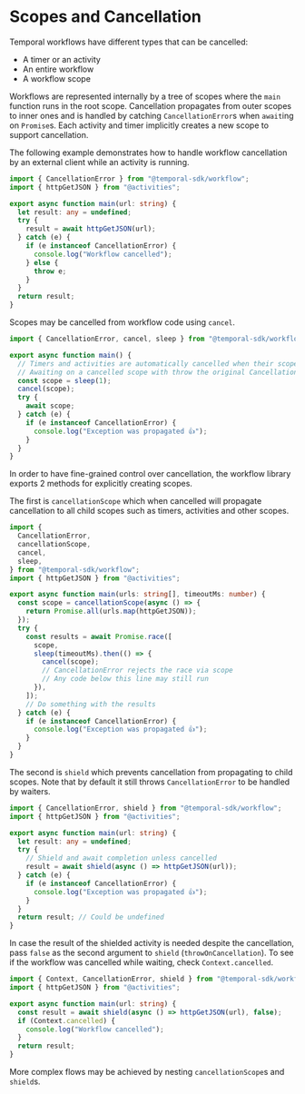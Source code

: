 # Scopes and Cancellation

Temporal workflows have different types that can be cancelled:

- A timer or an activity
- An entire workflow
- A workflow scope

Workflows are represented internally by a tree of scopes where the `main` function runs in the root scope.
Cancellation propagates from outer scopes to inner ones and is handled by catching `CancellationError`s when `await`ing on `Promise`s.
Each activity and timer implicitly creates a new scope to support cancellation.

The following example demonstrates how to handle workflow cancellation by an external client while an activity is running.

```ts
import { CancellationError } from "@temporal-sdk/workflow";
import { httpGetJSON } from "@activities";

export async function main(url: string) {
  let result: any = undefined;
  try {
    result = await httpGetJSON(url);
  } catch (e) {
    if (e instanceof CancellationError) {
      console.log("Workflow cancelled");
    } else {
      throw e;
    }
  }
  return result;
}
```

Scopes may be cancelled from workflow code using `cancel`.

```ts
import { CancellationError, cancel, sleep } from "@temporal-sdk/workflow";

export async function main() {
  // Timers and activities are automatically cancelled when their scope is cancelled.
  // Awaiting on a cancelled scope with throw the original CancellationError.
  const scope = sleep(1);
  cancel(scope);
  try {
    await scope;
  } catch (e) {
    if (e instanceof CancellationError) {
      console.log("Exception was propagated 👍");
    }
  }
}
```

In order to have fine-grained control over cancellation, the workflow library exports 2 methods for explicitly creating scopes.

The first is `cancellationScope` which when cancelled will propagate cancellation to all child scopes such as timers, activities and other scopes.

```ts
import {
  CancellationError,
  cancellationScope,
  cancel,
  sleep,
} from "@temporal-sdk/workflow";
import { httpGetJSON } from "@activities";

export async function main(urls: string[], timeoutMs: number) {
  const scope = cancellationScope(async () => {
    return Promise.all(urls.map(httpGetJSON));
  });
  try {
    const results = await Promise.race([
      scope,
      sleep(timeoutMs).then(() => {
        cancel(scope);
        // CancellationError rejects the race via scope
        // Any code below this line may still run
      }),
    ]);
    // Do something with the results
  } catch (e) {
    if (e instanceof CancellationError) {
      console.log("Exception was propagated 👍");
    }
  }
}
```

The second is `shield` which prevents cancellation from propagating to child scopes.
Note that by default it still throws `CancellationError` to be handled by waiters.

```ts
import { CancellationError, shield } from "@temporal-sdk/workflow";
import { httpGetJSON } from "@activities";

export async function main(url: string) {
  let result: any = undefined;
  try {
    // Shield and await completion unless cancelled
    result = await shield(async () => httpGetJSON(url));
  } catch (e) {
    if (e instanceof CancellationError) {
      console.log("Exception was propagated 👍");
    }
  }
  return result; // Could be undefined
}
```

In case the result of the shielded activity is needed despite the cancellation, pass `false` as the second argument to `shield` (`throwOnCancellation`).
To see if the workflow was cancelled while waiting, check `Context.cancelled`.

```ts
import { Context, CancellationError, shield } from "@temporal-sdk/workflow";
import { httpGetJSON } from "@activities";

export async function main(url: string) {
  const result = await shield(async () => httpGetJSON(url), false);
  if (Context.cancelled) {
    console.log("Workflow cancelled");
  }
  return result;
}
```

More complex flows may be achieved by nesting `cancellationScope`s and `shield`s.
